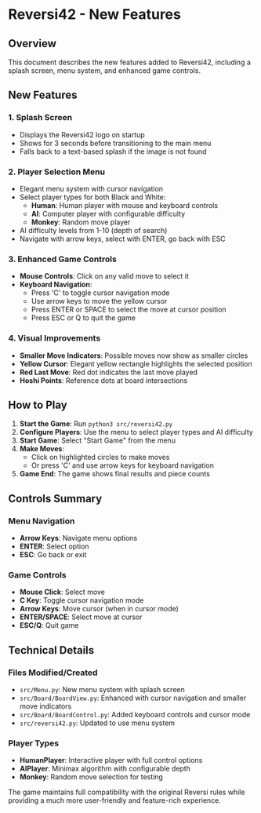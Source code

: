 # Reversi42 - New Features

## Overview
This document describes the new features added to Reversi42, including a splash screen, menu system, and enhanced game controls.

## New Features

### 1. Splash Screen
- Displays the Reversi42 logo on startup
- Shows for 3 seconds before transitioning to the main menu
- Falls back to a text-based splash if the image is not found

### 2. Player Selection Menu
- Elegant menu system with cursor navigation
- Select player types for both Black and White:
  - **Human**: Human player with mouse and keyboard controls
  - **AI**: Computer player with configurable difficulty
  - **Monkey**: Random move player
- AI difficulty levels from 1-10 (depth of search)
- Navigate with arrow keys, select with ENTER, go back with ESC

### 3. Enhanced Game Controls
- **Mouse Controls**: Click on any valid move to select it
- **Keyboard Navigation**: 
  - Press 'C' to toggle cursor navigation mode
  - Use arrow keys to move the yellow cursor
  - Press ENTER or SPACE to select the move at cursor position
  - Press ESC or Q to quit the game

### 4. Visual Improvements
- **Smaller Move Indicators**: Possible moves now show as smaller circles
- **Yellow Cursor**: Elegant yellow rectangle highlights the selected position
- **Red Last Move**: Red dot indicates the last move played
- **Hoshi Points**: Reference dots at board intersections

## How to Play

1. **Start the Game**: Run `python3 src/reversi42.py`
2. **Configure Players**: Use the menu to select player types and AI difficulty
3. **Start Game**: Select "Start Game" from the menu
4. **Make Moves**: 
   - Click on highlighted circles to make moves
   - Or press 'C' and use arrow keys for keyboard navigation
5. **Game End**: The game shows final results and piece counts

## Controls Summary

### Menu Navigation
- **Arrow Keys**: Navigate menu options
- **ENTER**: Select option
- **ESC**: Go back or exit

### Game Controls
- **Mouse Click**: Select move
- **C Key**: Toggle cursor navigation mode
- **Arrow Keys**: Move cursor (when in cursor mode)
- **ENTER/SPACE**: Select move at cursor
- **ESC/Q**: Quit game

## Technical Details

### Files Modified/Created
- `src/Menu.py`: New menu system with splash screen
- `src/Board/BoardView.py`: Enhanced with cursor navigation and smaller move indicators
- `src/Board/BoardControl.py`: Added keyboard controls and cursor mode
- `src/reversi42.py`: Updated to use menu system

### Player Types
- **HumanPlayer**: Interactive player with full control options
- **AIPlayer**: Minimax algorithm with configurable depth
- **Monkey**: Random move selection for testing

The game maintains full compatibility with the original Reversi rules while providing a much more user-friendly and feature-rich experience.
